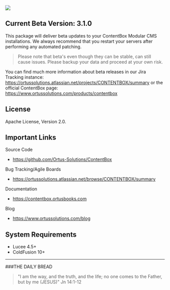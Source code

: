 <img src="https://www.contentboxcms.org/__media/ContentBox_300.png" class="img-thumbnail"/>

## Current Beta Version: 3.1.0

This package will deliver beta updates to your ContentBox Modular CMS installations. We always recommend that you restart your servers after performing any automated patching.

> Please note that beta's even though they can be stable, can still cause issues. Please backup your data and proceed at your own risk.

You can find much more information about beta releases in our Jira Tracking instance: https://ortussolutions.atlassian.net/projects/CONTENTBOX/summary or the official ContentBox page: https://www.ortussolutions.com/products/contentbox

## License
Apache License, Version 2.0.

## Important Links

Source Code
- https://github.com/Ortus-Solutions/ContentBox

Bug Tracking/Agile Boards
- https://ortussolutions.atlassian.net/browse/CONTENTBOX/summary

Documentation
- https://contentbox.ortusbooks.com

Blog
- https://www.ortussolutions.com/blog

## System Requirements
- Lucee 4.5+
- ColdFusion 10+

---
 
###THE DAILY BREAD
 > "I am the way, and the truth, and the life; no one comes to the Father, but by me (JESUS)" Jn 14:1-12
